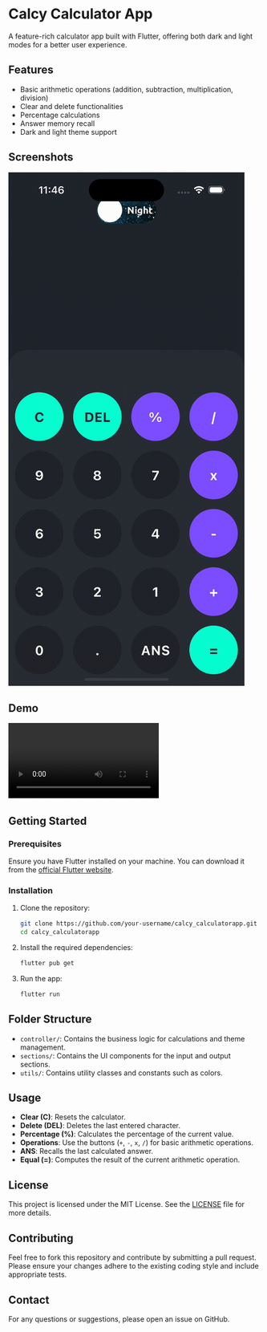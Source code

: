 # Calcy Calculator App

A feature-rich calculator app built with Flutter, offering both dark and light modes for a better user experience.

## Features

- Basic arithmetic operations (addition, subtraction, multiplication, division)
- Clear and delete functionalities
- Percentage calculations
- Answer memory recall
- Dark and light theme support

## Screenshots

![Demo Gif](demo/demo.gif)

## Demo

![Demo Video](demo/demo.mp4)

## Getting Started

### Prerequisites

Ensure you have Flutter installed on your machine. You can download it from the [official Flutter website](https://flutter.dev/docs/get-started/install).

### Installation

1. Clone the repository:

    ```bash
    git clone https://github.com/your-username/calcy_calculatorapp.git
    cd calcy_calculatorapp
    ```

2. Install the required dependencies:

    ```bash
    flutter pub get
    ```

3. Run the app:

    ```bash
    flutter run
    ```

## Folder Structure

- `controller/`: Contains the business logic for calculations and theme management.
- `sections/`: Contains the UI components for the input and output sections.
- `utils/`: Contains utility classes and constants such as colors.

## Usage

- **Clear (C)**: Resets the calculator.
- **Delete (DEL)**: Deletes the last entered character.
- **Percentage (%)**: Calculates the percentage of the current value.
- **Operations**: Use the buttons (`+`, `-`, `x`, `/`) for basic arithmetic operations.
- **ANS**: Recalls the last calculated answer.
- **Equal (=)**: Computes the result of the current arithmetic operation.

## License

This project is licensed under the MIT License. See the [LICENSE](LICENSE) file for more details.

## Contributing

Feel free to fork this repository and contribute by submitting a pull request. Please ensure your changes adhere to the existing coding style and include appropriate tests.

## Contact

For any questions or suggestions, please open an issue on GitHub.
